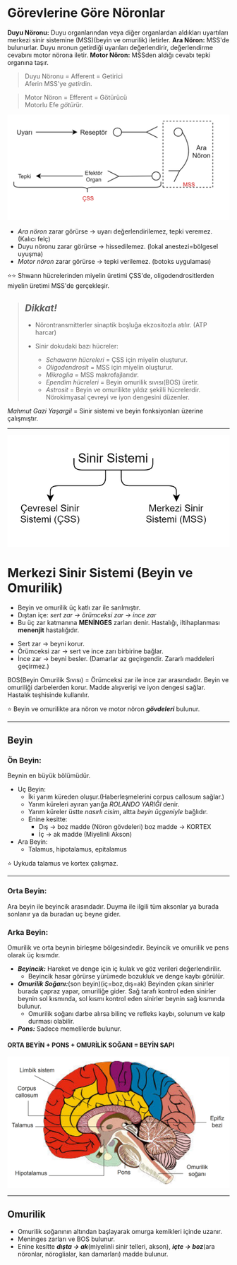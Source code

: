 # Görevlerine Göre Nöronlar
**Duyu Nöronu:** Duyu organlarından veya diğer organlardan aldıkları uyartıları merkezi sinir sistemine (MSS)(beyin ve omurilik) iletirler.
**Ara Nöron:** MSS'de bulunurlar. Duyu nronun getirdiği uyarıları değerlendirir, değerlendirme cevabını motor nörona iletir.
**Motor Nöron:** MSSden aldığı cevabı tepki organına taşır.
>Duyu Nöronu = Afferent = Getirici  
>Aferin MSS'ye *getir*din.

>Motor Nöron = Efferent = Götürücü  
>Motorlu Efe *götür*ür.

![ÇSS-MSS](resources/çss-mss.png)

* *Ara nöron* zarar görürse → uyarı değerlendirilemez, tepki veremez. (Kalıcı felç)
* Duyu nöronu zarar görürse → hissedilemez. (lokal anestezi=bölgesel uyuşma)
* *Motor nöron* zarar görürse → tepki verilemez. (botoks uygulaması)

:star::star: Shwann hücrelerinden miyelin üretimi ÇSS'de, oligodendrositlerden miyelin üretimi MSS'de gerçekleşir.

>## *Dikkat!*
>* Nörontransmitterler sinaptik boşluğa ekzositozla atılır. (ATP harcar)
>* Sinir dokudaki bazı hücreler:
>
>   * *Schawann hücreleri* = ÇSS için miyelin oluşturur.
>   * *Oligodendrosit* = MSS için miyelin oluşturur.
>   * *Mikroglia* = MSS makrofajlarıdır.
>   * *Ependim hücreleri* = Beyin omurilik sıvısı(BOS) üretir.
>   * *Astrosit* = Beyin ve omurilikte yıldız şekilli hücrelerdir. Nörokimyasal çevreyi ve iyon dengesini düzenler.

*Mahmut Gazi Yaşargil* = Sinir sistemi ve beyin fonksiyonları üzerine çalışmıştır.

----

![Sinir Sistemi](resources/sinir-sistemi-tablo(mss-çss).png)

# Merkezi Sinir Sistemi (Beyin ve Omurilik)
- Beyin ve omurilik üç katlı zar ile sarılmıştır.
- Dıştan içe: *sert zar → örümceksi zar → ince zar*
- Bu üç zar katmanına  **MENİNGES** zarları denir. Hastalığı, iltihaplanması **menenjit** hastalığıdır.

* Sert zar → beyni korur.
* Örümceksi zar → sert ve ince zarı birbirine bağlar.
* İnce zar → beyni besler. (Damarlar az geçirgendir. Zararlı maddeleri geçirmez.)

BOS(Beyin Omurilik Sıvısı) = Örümceksi zar ile ince zar arasındadır. Beyin ve omuriliği darbelerden korur. Madde alışverişi ve iyon dengesi sağlar. Hastalık teşhisinde kullanılır.

:star: Beyin ve omurilikte ara nöron ve motor nöron ***gövdeleri*** bulunur.

---
## Beyin

### Ön Beyin: 
Beynin en büyük bölümüdür.
* Uç Beyin: 
    * İki yarım küreden oluşur.(Haberleşmelerini corpus callosum sağlar.)
    * Yarım küreleri ayıran yarığa *ROLANDO YARIĞI* denir.
    * Yarım küreler üstte *nasırlı cisim*, altta *beyin üçgeniyle* bağlıdır.
    * Enine kesitte:
        * Dış → boz madde (Nöron gövdeleri) boz madde → KORTEX
        * İç → ak madde (Miyelinli Akson)
* Ara Beyin:
    * Talamus, hipotalamus, epitalamus

:star: Uykuda talamus ve kortex çalışmaz.

---
### Orta Beyin:
Ara beyin ile beyincik arasındadır. Duyma ile ilgili tüm aksonlar ya burada sonlanır ya da buradan uç beyne gider.

### Arka Beyin:
Omurilik ve orta beynin birleşme bölgesindedir. Beyincik ve omurilik ve pens olarak üç kısımdır.
* ***Beyincik:*** Hareket ve denge için iç kulak ve göz verileri değerlendirilir. 
    * Beyincik hasar görürse yürümede bozukluk ve denge kaybı görülür.
* ***Omurilik Soğanı:***(son beyin)(iç=boz,dış=ak) Beyinden çıkan sinirler burada çapraz yapar, omuriliğe gider. Sağ tarafı kontrol eden sinirler beynin sol kısmında, sol kısmı kontrol eden sinirler beynin sağ kısmında bulunur. 
    * Omurilik soğanı darbe alırsa bilinç ve refleks kaybı, solunum ve kalp durması olabilir.
* ***Pons:*** Sadece memelilerde bulunur.

#### **ORTA BEYİN + PONS + OMURİLİK SOĞANI = BEYİN SAPI**
!["Ders Kitabı Sayfa 32 1.15](resources/ders_kitabi_syf32.png)

---
## Omurilik
* Omurilik soğanının altından başlayarak omurga kemikleri içinde uzanır.
* Meninges zarları ve BOS bulunur.
* Enine kesitte ***dışta → ak***(miyelinli sinir telleri, akson), ***içte → boz***(ara nöronlar, nöroglialar, kan damarları) madde bulunur.
